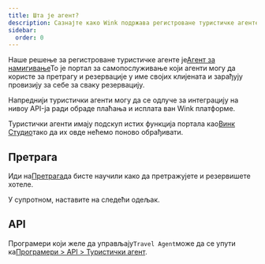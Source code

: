 ```yaml
---
title: Шта је агент?
description: Сазнајте како Wink подржава регистроване туристичке агенте.
sidebar:
  order: 0
---
```

Наше решење за регистроване туристичке агенте је[Агент за намигивање](https://agent.wink.travel)То је портал за самопослуживање који агенти могу да користе за претрагу и резервације у име својих клијената и зарађују провизију за себе за сваку резервацију.

Напреднији туристички агенти могу да се одлуче за интеграцију на нивоу API-ја ради обраде плаћања и исплата ван Wink платформе.

Туристички агенти имају подскуп истих функција портала као[Винк Студио](/studio/what-is-studio)тако да их овде нећемо поново обрађивати.

## Претрага

Иди на[Претрага](/studio/search)да бисте научили како да претражујете и резервишете хотеле.

У супротном, наставите на следећи одељак.

## API

Програмери који желе да управљају`Travel Agent`може да се упути ка[Програмери > API > Туристички агент](/developers/apis/#travel-agent-api).

